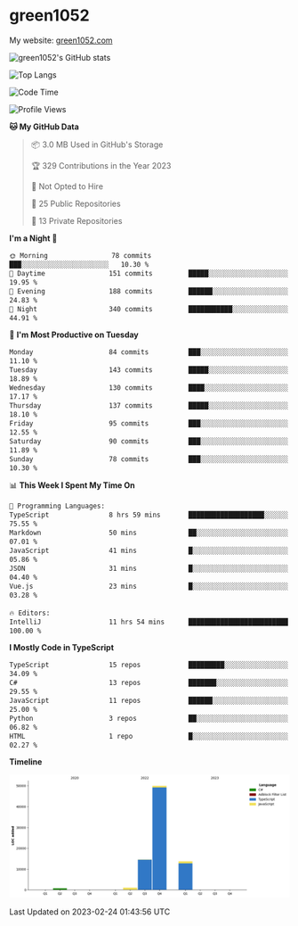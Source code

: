 # green1052

My website: [green1052.com](https://green1052.com)

![green1052's GitHub stats](https://github-readme-stats.vercel.app/api?username=green1052&count_private=true&show_icons=true&theme=city_lights&bg_color=ffffff00&hide_border=true)

![Top Langs](https://github-readme-stats.vercel.app/api/top-langs/?username=green1052&langs_count=15&layout=compact&theme=city_lights&bg_color=ffffff00&hide_border=true)

<!--START_SECTION:waka-->
![Code Time](http://img.shields.io/badge/Code%20Time-53%20hrs%2058%20mins-blue)

![Profile Views](http://img.shields.io/badge/Profile%20Views-1-blue)

**🐱 My GitHub Data** 

> 📦 3.0 MB Used in GitHub's Storage 
 > 
> 🏆 329 Contributions in the Year 2023
 > 
> 🚫 Not Opted to Hire
 > 
> 📜 25 Public Repositories 
 > 
> 🔑 13 Private Repositories 
 > 
**I'm a Night 🦉** 

```text
🌞 Morning                78 commits          ███░░░░░░░░░░░░░░░░░░░░░░   10.30 % 
🌆 Daytime                151 commits         █████░░░░░░░░░░░░░░░░░░░░   19.95 % 
🌃 Evening                188 commits         ██████░░░░░░░░░░░░░░░░░░░   24.83 % 
🌙 Night                  340 commits         ███████████░░░░░░░░░░░░░░   44.91 % 
```
📅 **I'm Most Productive on Tuesday** 

```text
Monday                   84 commits          ███░░░░░░░░░░░░░░░░░░░░░░   11.10 % 
Tuesday                  143 commits         █████░░░░░░░░░░░░░░░░░░░░   18.89 % 
Wednesday                130 commits         ████░░░░░░░░░░░░░░░░░░░░░   17.17 % 
Thursday                 137 commits         █████░░░░░░░░░░░░░░░░░░░░   18.10 % 
Friday                   95 commits          ███░░░░░░░░░░░░░░░░░░░░░░   12.55 % 
Saturday                 90 commits          ███░░░░░░░░░░░░░░░░░░░░░░   11.89 % 
Sunday                   78 commits          ███░░░░░░░░░░░░░░░░░░░░░░   10.30 % 
```


📊 **This Week I Spent My Time On** 

```text
💬 Programming Languages: 
TypeScript               8 hrs 59 mins       ███████████████████░░░░░░   75.55 % 
Markdown                 50 mins             ██░░░░░░░░░░░░░░░░░░░░░░░   07.01 % 
JavaScript               41 mins             █░░░░░░░░░░░░░░░░░░░░░░░░   05.86 % 
JSON                     31 mins             █░░░░░░░░░░░░░░░░░░░░░░░░   04.40 % 
Vue.js                   23 mins             █░░░░░░░░░░░░░░░░░░░░░░░░   03.28 % 

🔥 Editors: 
IntelliJ                 11 hrs 54 mins      █████████████████████████   100.00 % 
```

**I Mostly Code in TypeScript** 

```text
TypeScript               15 repos            █████████░░░░░░░░░░░░░░░░   34.09 % 
C#                       13 repos            ███████░░░░░░░░░░░░░░░░░░   29.55 % 
JavaScript               11 repos            ██████░░░░░░░░░░░░░░░░░░░   25.00 % 
Python                   3 repos             ██░░░░░░░░░░░░░░░░░░░░░░░   06.82 % 
HTML                     1 repo              █░░░░░░░░░░░░░░░░░░░░░░░░   02.27 % 
```



**Timeline**

![Lines of Code chart](https://raw.githubusercontent.com/green1052/green1052/main/assets/bar_graph.png)


 Last Updated on 2023-02-24 01:43:56 UTC
<!--END_SECTION:waka-->
